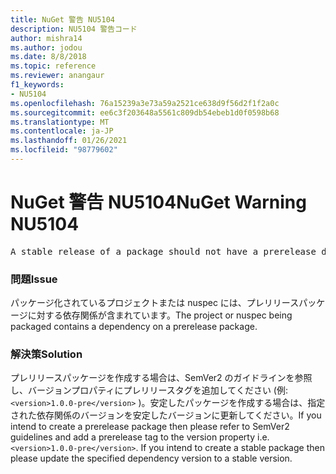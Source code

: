 ```yaml
---
title: NuGet 警告 NU5104
description: NU5104 警告コード
author: mishra14
ms.author: jodou
ms.date: 8/8/2018
ms.topic: reference
ms.reviewer: anangaur
f1_keywords:
- NU5104
ms.openlocfilehash: 76a15239a3e73a59a2521ce638d9f56d2f1f2a0c
ms.sourcegitcommit: ee6c3f203648a5561c809db54ebeb1d0f0598b68
ms.translationtype: MT
ms.contentlocale: ja-JP
ms.lasthandoff: 01/26/2021
ms.locfileid: "98779602"
---
```

# <a name="nuget-warning-nu5104"></a><span data-ttu-id="91901-103">NuGet 警告 NU5104</span><span class="sxs-lookup"><span data-stu-id="91901-103">NuGet Warning NU5104</span></span>
<pre>A stable release of a package should not have a prerelease dependency. Either modify the version spec of dependency "NuGet.Versioning [4.7.0-preview4.5065, )" or update the version field in the nuspec.</pre>

### <a name="issue"></a><span data-ttu-id="91901-104">問題</span><span class="sxs-lookup"><span data-stu-id="91901-104">Issue</span></span>

<span data-ttu-id="91901-105">パッケージ化されているプロジェクトまたは nuspec には、プレリリースパッケージに対する依存関係が含まれています。</span><span class="sxs-lookup"><span data-stu-id="91901-105">The project or nuspec being packaged contains a dependency on a prerelease package.</span></span>


### <a name="solution"></a><span data-ttu-id="91901-106">解決策</span><span class="sxs-lookup"><span data-stu-id="91901-106">Solution</span></span>

<span data-ttu-id="91901-107">プレリリースパッケージを作成する場合は、SemVer2 のガイドラインを参照し、バージョンプロパティにプレリリースタグを追加してください (例: `<version>1.0.0-pre</version>` )。安定したパッケージを作成する場合は、指定された依存関係のバージョンを安定したバージョンに更新してください。</span><span class="sxs-lookup"><span data-stu-id="91901-107">If you intend to create a prerelease package then please refer to SemVer2 guidelines and add a prerelease tag to the version property i.e. `<version>1.0.0-pre</version>`. If you intend to create a stable package then please update the specified dependency version to a stable version.</span></span>

